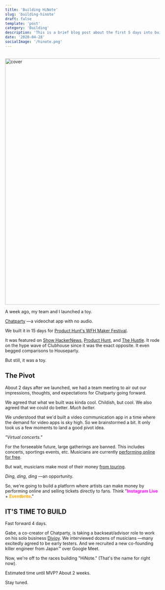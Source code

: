 ```yaml
---
title: 'Building HiNote'
slug: 'building-hinote'
draft: false
template: 'post'
category: 'Building'
description: 'This is a brief blog post about the first 5 days into building HiNote'
date: '2020-04-28'
socialImage: '/hinote.png'
---
```


<br />
<img src="/hinote.png" alt="cover" border="0" width="800">

<br />

A week ago, my team and I launched a toy.

[Chatparty](https://chatparty.co) —a videochat app with no audio.

We built it in 15 days for [Product Hunt's WFH Maker Festival](https://www.producthunt.com/makers-festival/wfh).

It was featured on [Show HackerNews](https://news.ycombinator.com/item?id=22916158), [Product Hunt](https://www.producthunt.com/posts/chatparty), and [The Hustle](https://thehustle.co/04212020-silicon-valley-clubhouse/). It rode on the hype wave of Clubhouse since it was the exact opposite. It even begged comparisons to Houseparty.

But still, it was a toy.

## The Pivot

About 2 days after we launched, we had a team meeting to air out our impressions, thoughts, and expectations for Chatparty going forward.

We agreed that what we built was kinda cool. Childish, but cool. We also agreed that we could do better. _Much better._

We understood that we'd built a video communication app in a time where the demand for video apps is sky high. So we brainstormed a bit. It only took us a few moments to land a good pivot idea.

_"Virtual concerts."_

For the forseeable future, large gatherings are banned. This includes concerts, sportings events, etc. Musicians are currently [performing online for free](https://www.billboard.com/articles/columns/pop/9335531/coronavirus-quarantine-music-events-online-streams).

But wait, musicians make most of their money [from touring](https://www.businessinsider.com/how-do-musicians-make-money-2018-10).

_Ding, ding, ding_ —an opportunity.

So, we're going to build a platform where artists can make money by performing online and selling tickets directly to fans. Think "<span style="color:magenta">**Instagram Live**</span> + <span style="color:orange">**Eventbrite**</span>."

## IT'S TIME TO BUILD

Fast forward 4 days.

Gabe, a co-creator of Chatparty, is taking a backseat/advisor role to work on his solo business [Divjoy](https://divjoy.com/). We interviewed dozens of musicians —many excitedly agreed to be early testers. And we recruited a new co-founding killer engineer from Japan™️ over Google Meet.

Now, we're off to the races building "HiNote." (That's the name for right now).

Estimated time until MVP? About 2 weeks.

Stay tuned.

